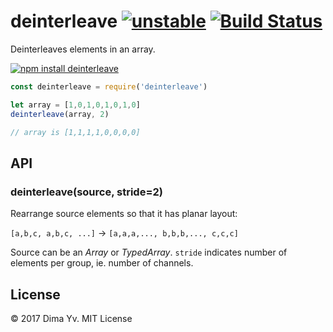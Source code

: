 # deinterleave [![unstable](https://img.shields.io/badge/stability-unstable-green.svg)](http://github.com/badges/stability-badges) [![Build Status](https://img.shields.io/travis/dfcreative/deinterleave.svg)](https://travis-ci.org/dfcreative/deinterleave)

Deinterleaves elements in an array.

[![npm install deinterleave](https://nodei.co/npm/deinterleave.png?mini=true)](https://npmjs.org/package/deinterleave/)

```js
const deinterleave = require('deinterleave')

let array = [1,0,1,0,1,0,1,0]
deinterleave(array, 2)

// array is [1,1,1,1,0,0,0,0]
```

## API

### deinterleave(source, stride=2)

Rearrange source elements so that it has planar layout:

`[a,b,c, a,b,c, ...]` → `[a,a,a,..., b,b,b,..., c,c,c]`

Source can be an _Array_ or _TypedArray_. `stride` indicates number of elements per group, ie. number of channels.

## License

© 2017 Dima Yv. MIT License
